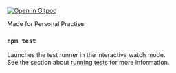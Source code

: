 [![Open in Gitpod](https://gitpod.io/button/open-in-gitpod.svg)](https://gitpod.io/#https://github.com/samuelj123/react-scratch)

Made for Personal Practise

### `npm test`

Launches the test runner in the interactive watch mode.\
See the section about [running tests](https://facebook.github.io/create-react-app/docs/running-tests) for more information.
